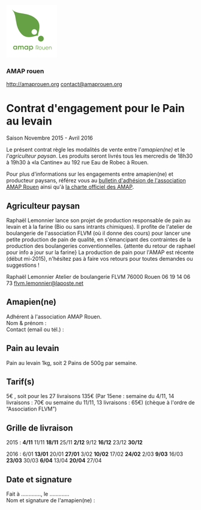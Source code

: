 ![Logo de l'AMAP Rouen](assets/images/logo-amap-rouen-small.png)
### AMAP rouen
http://amaprouen.org
contact@amaprouen.org

# Contrat d'engagement pour le Pain au levain
Saison Novembre 2015 - Avril 2016

Le présent contrat règle les modalités de vente entre l'*amapien(ne)* et le *l'agriculteur paysan*. Les produits seront livrés tous les mercredis de 18h30 à 19h30 à «la Cantine» au 192 rue Eau de Robec à Rouen.

Pour plus d'informations sur les engagements entre amapien(ne) et producteur paysans, référez vous au [bulletin d'adhésion de l'association AMAP Rouen](bulletin-adhesion-amap-rouen) ainsi qu'à [la charte officiel des AMAP](http://miramap.org/IMG/pdf/charte_des_amap_mars_2014-2.pdf).

## Agriculteur paysan
Raphaël Lemonnier lance son projet de production responsable de pain au levain et à la farine (Bio ou sans intrants chimiques). Il profite de l'atelier de boulangerie de l'association FLVM (où il donne des cours) pour lancer une petite production de pain de qualité, en s'émancipant des contraintes de la production des boulangeries conventionnelles.
{attente du retour de raphael pour info a jour sur la farine}
La production de pain pour l'AMAP est récente (début mi-2015), n'hésitez pas à faire vos retours pour toutes demandes ou suggestions !

Raphaël Lemonnier
Atelier de boulangerie FLVM
76000 Rouen
06 19 14 06 73
flvm.lemonnier@laposte.net

## Amapien(ne)
Adhérent à l'association AMAP Rouen.  
Nom & prénom :  
Contact (email ou tél.) : 

## Pain au levain
Pain au levain 1kg, soit 2 Pains de 500g par semaine.

## Tarif(s)
5€ , soit pour les 27 livraisons 135€
(Par 15ene : semaine du 4/11, 14 livraisons : 70€ ou semaine du 11/11, 13 livraisons : 65€)
(chèque à l'ordre de “Association FLVM”)

## Grille de livraison
2015 : **4/11** 11/11 **18/11** 25/11 **2/12** 9/12 **16/12** 23/12 **30/12**

2016 : 6/01 **13/01** 20/01 **27/01** 3/02 **10/02** 17/02 **24/02** 2/03 **9/03** 16/03 **23/03** 30/03 **6/04** 13/04 **20/04** 27/04

## Date et signature
Fait à ............., le .............  
Nom et signature de l'amapien(ne) :
